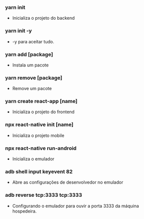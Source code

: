 ### yarn init
- Inicializa o projeto do backend
### yarn init -y
- -y para aceitar tudo.

### yarn add [package]
- Instala um pacote

### yarn remove [package]
- Remove um pacote

### yarn create react-app [name]
- Inicializa o projeto do frontend

### npx react-native init [name]
- Inicializa o projeto mobile

### npx react-native run-android
- Inicializa o emulador

### adb shell input keyevent 82
- Abre as configurações de desenvolvedor no emulador

### adb reverse tcp:3333 tcp:3333
- Configurando o emulador para ouvir a porta 3333 da máquina hospedeira.
